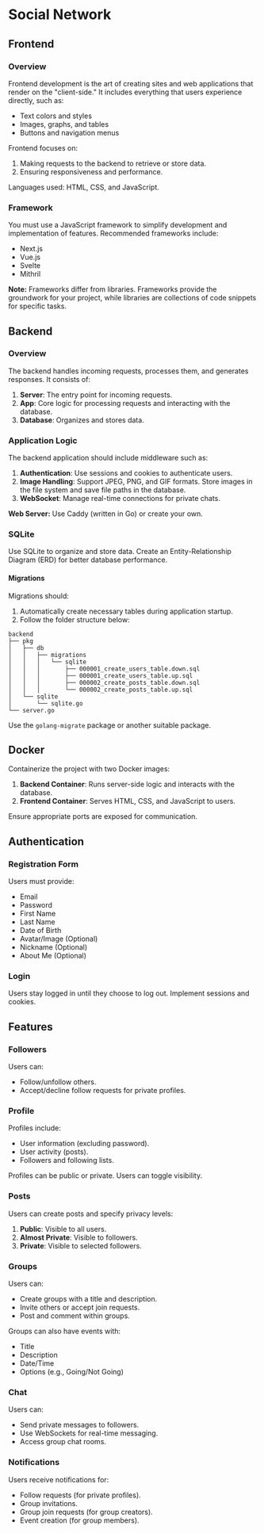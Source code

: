 # Social Network

## Frontend
### Overview
Frontend development is the art of creating sites and web applications that render on the "client-side." It includes everything that users experience directly, such as:
- Text colors and styles
- Images, graphs, and tables
- Buttons and navigation menus

Frontend focuses on:
1. Making requests to the backend to retrieve or store data.
2. Ensuring responsiveness and performance.

Languages used: HTML, CSS, and JavaScript.

### Framework
You must use a JavaScript framework to simplify development and implementation of features. Recommended frameworks include:
- Next.js
- Vue.js
- Svelte
- Mithril

**Note:** Frameworks differ from libraries. Frameworks provide the groundwork for your project, while libraries are collections of code snippets for specific tasks.

## Backend
### Overview
The backend handles incoming requests, processes them, and generates responses. It consists of:
1. **Server**: The entry point for incoming requests.
2. **App**: Core logic for processing requests and interacting with the database.
3. **Database**: Organizes and stores data.

### Application Logic
The backend application should include middleware such as:
1. **Authentication**: Use sessions and cookies to authenticate users.
2. **Image Handling**: Support JPEG, PNG, and GIF formats. Store images in the file system and save file paths in the database.
3. **WebSocket**: Manage real-time connections for private chats.

**Web Server:** Use Caddy (written in Go) or create your own.

### SQLite
Use SQLite to organize and store data. Create an Entity-Relationship Diagram (ERD) for better database performance.

#### Migrations
Migrations should:
1. Automatically create necessary tables during application startup.
2. Follow the folder structure below:

```
backend
├── pkg
│   ├── db
│   │   ├── migrations
│   │   │   └── sqlite
│   │   │       ├── 000001_create_users_table.down.sql
│   │   │       ├── 000001_create_users_table.up.sql
│   │   │       ├── 000002_create_posts_table.down.sql
│   │   │       └── 000002_create_posts_table.up.sql
│   └── sqlite
│       └── sqlite.go
└── server.go
```

Use the `golang-migrate` package or another suitable package.

## Docker
Containerize the project with two Docker images:
1. **Backend Container**: Runs server-side logic and interacts with the database.
2. **Frontend Container**: Serves HTML, CSS, and JavaScript to users.

Ensure appropriate ports are exposed for communication.

## Authentication
### Registration Form
Users must provide:
- Email
- Password
- First Name
- Last Name
- Date of Birth
- Avatar/Image (Optional)
- Nickname (Optional)
- About Me (Optional)

### Login
Users stay logged in until they choose to log out. Implement sessions and cookies.

## Features
### Followers
Users can:
- Follow/unfollow others.
- Accept/decline follow requests for private profiles.

### Profile
Profiles include:
- User information (excluding password).
- User activity (posts).
- Followers and following lists.

Profiles can be public or private. Users can toggle visibility.

### Posts
Users can create posts and specify privacy levels:
1. **Public**: Visible to all users.
2. **Almost Private**: Visible to followers.
3. **Private**: Visible to selected followers.

### Groups
Users can:
- Create groups with a title and description.
- Invite others or accept join requests.
- Post and comment within groups.

Groups can also have events with:
- Title
- Description
- Date/Time
- Options (e.g., Going/Not Going)

### Chat
Users can:
- Send private messages to followers.
- Use WebSockets for real-time messaging.
- Access group chat rooms.

### Notifications
Users receive notifications for:
- Follow requests (for private profiles).
- Group invitations.
- Group join requests (for group creators).
- Event creation (for group members).

